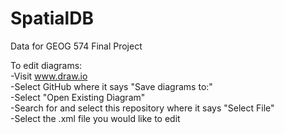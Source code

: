 # SpatialDB
Data for GEOG 574 Final Project  

To edit diagrams:  
  -Visit www.draw.io  
  -Select GitHub where it says "Save diagrams to:"  
  -Select "Open Existing Diagram"  
  -Search for and select this repository where it says "Select File"  
  -Select the .xml file you would like to edit

